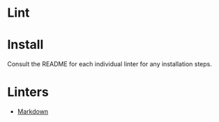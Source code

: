 # Lint

# Install
Consult the README for each individual linter for any installation steps.

# Linters
- [Markdown](markdown/)
